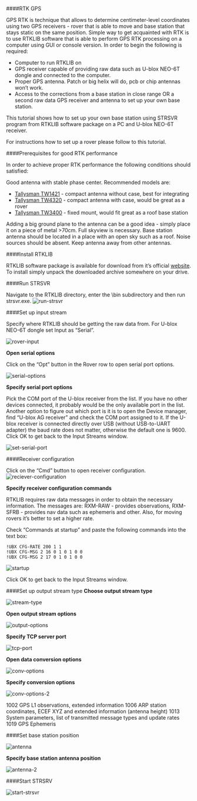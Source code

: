 ####RTK GPS

GPS RTK is technique that allows to determine centimeter-level coordinates using two GPS receivers - rover that is able to move and base station that stays static on the same position. Simple way to get acquainted with RTK is to use RTKLIB software that is able to perform GPS RTK processing on a computer using GUI or console version. In order to begin the following is required:

* Computer to run RTKLIB on
* GPS receiver capable of providing raw data such as U-blox NEO-6T dongle and connected to the computer.
* Proper GPS antenna. Patch or big helix will do, pcb or chip antennas won’t work.
* Access to the corrections from a base station in close range OR a second raw data GPS receiver and antenna to set up your own base station.

This tutorial shows how to set up your own base station using STRSVR program from RTKLIB software package on a PC and U-blox NEO-6T receiver.

For instructions how to set up a rover please follow to this tutorial.

####Prerequisites for good RTK performance

In order to achieve proper RTK performance the following conditions should satisfied:

Good antenna with stable phase center. Recommended models are:

* [Tallysman TW1421](http://www.tallysman.com/TW1421.php) - compact antenna without case, best for integrating
* [Tallysman TW4320](http://www.tallysman.com/TW432X.php) - compact antenna with case, would be great as a rover
* [Tallysman TW3400](http://www.tallysman.com/TW3400.php) - fixed mount, would fit great as a roof base station
 
Adding a big ground plane to the antenna can be a good idea - simply place it on a piece of metal >70cm.
Full skyview is necessary. Base station antenna should be located in a place with an open sky such as a roof.
Noise sources should be absent. Keep antenna away from other antennas.

####Install RTKLIB

RTKLIB software package is available for download from it’s official [website](http://www.rtklib.com/prog/rtklib_2.4.2_bin.zip). To install simply unpack the downloaded archive somewhere on your drive.

####Run STRSVR

Navigate to the RTKLIB directory, enter the \bin subdirectory and then run strsvr.exe.
![run-strsvr](RTKLIB/img/run-strsvr.png)


####Set up input stream

Specify where RTKLIB should be getting the raw data from. For U-blox NEO-6T dongle set Input as “Serial”.

![rover-input](RTKLIB/img/rover-input.png)

**Open serial options**

Click on the “Opt” button in the Rover row to open serial port options.

![serial-options](RTKLIB/img/serial-options.png)


**Specify serial port options**

Pick the COM port of the U-blox receiver from the list. If you have no other devices connected, it probably would be the only available port in the list. Another option to figure out which port is it is to open the Device manager, find “U-blox AG receiver” and check the COM port assigned to it. If the U-blox receiver is connected directly over USB (without USB-to-UART adapter) the baud rate does not matter, otherwise the default one is 9600.
Click OK to get back to the Input Streams window.

![set-serial-port](RTKLIB/img/set-serial-port.png) 

####Receiver configuration

Click on the “Cmd” button to open receiver configuration.
![reciever-configuration](RTKLIB/img/cmd-button.png)


**Specify receiver configuration commands**

RTKLIB requires raw data messages in order to obtain the necessary information. The messages are: RXM-RAW - provides observations, RXM-SFRB - provides nav data such as ephemeris and other. Also, for moving rovers it’s better to set a higher rate.

Check “Commands at startup” and paste the following commands into the text box:
```
!UBX CFG-RATE 200 1 1
!UBX CFG-MSG 2 16 0 1 0 1 0 0 
!UBX CFG-MSG 2 17 0 1 0 1 0 0
```

![startup](RTKLIB/img/commands-startup.png)

Click OK to get back to the Input Streams window.


####Set up output stream type
**Choose output stream type**

![stream-type](RTKLIB/img/choose-output.png)

**Open output stream options**

![output-options](RTKLIB/img/output-options.png)

**Specify TCP server port**

![tcp-port](RTKLIB/img/tcp-port.png)

**Open data conversion options**

![conv-options](RTKLIB/img/conversion-options.png)

**Specify conversion options**

![conv-options-2](RTKLIB/img/conversion-options-2.png)

1002 GPS L1 observations, extended information
1006 ARP station coordinates, ECEF XYZ and extended information (antenna height)
1013 System parameters, list of transmitted message types and update rates
1019 GPS Ephemeris



####Set base station position


![antenna](RTKLIB/img/antenna-position.png)

**Specify base station antenna position**

![antenna-2](RTKLIB/img/antenna-position-2.png)

####Start STRSRV

![start-strsvr](RTKLIB/img/start-strsvr.png)



